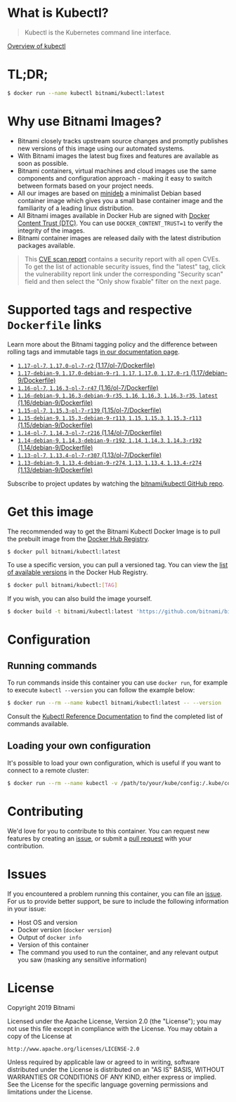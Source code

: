 
# What is Kubectl?

> Kubectl is the Kubernetes command line interface.

[Overview of kubectl](https://kubernetes.io/docs/reference/kubectl/overview/)

# TL;DR;

```bash
$ docker run --name kubectl bitnami/kubectl:latest
```

# Why use Bitnami Images?

* Bitnami closely tracks upstream source changes and promptly publishes new versions of this image using our automated systems.
* With Bitnami images the latest bug fixes and features are available as soon as possible.
* Bitnami containers, virtual machines and cloud images use the same components and configuration approach - making it easy to switch between formats based on your project needs.
* All our images are based on [minideb](https://github.com/bitnami/minideb) a minimalist Debian based container image which gives you a small base container image and the familiarity of a leading linux distribution.
* All Bitnami images available in Docker Hub are signed with [Docker Content Trust (DTC)](https://docs.docker.com/engine/security/trust/content_trust/). You can use `DOCKER_CONTENT_TRUST=1` to verify the integrity of the images.
* Bitnami container images are released daily with the latest distribution packages available.


> This [CVE scan report](https://quay.io/repository/bitnami/kubectl?tab=tags) contains a security report with all open CVEs. To get the list of actionable security issues, find the "latest" tag, click the vulnerability report link under the corresponding "Security scan" field and then select the "Only show fixable" filter on the next page.

# Supported tags and respective `Dockerfile` links

Learn more about the Bitnami tagging policy and the difference between rolling tags and immutable tags [in our documentation page](https://docs.bitnami.com/containers/how-to/understand-rolling-tags-containers/).


* [`1.17-ol-7`, `1.17.0-ol-7-r2` (1.17/ol-7/Dockerfile)](https://github.com/bitnami/bitnami-docker-kubectl/blob/1.17.0-ol-7-r2/1.17/ol-7/Dockerfile)
* [`1.17-debian-9`, `1.17.0-debian-9-r1`, `1.17`, `1.17.0`, `1.17.0-r1` (1.17/debian-9/Dockerfile)](https://github.com/bitnami/bitnami-docker-kubectl/blob/1.17.0-debian-9-r1/1.17/debian-9/Dockerfile)
* [`1.16-ol-7`, `1.16.3-ol-7-r47` (1.16/ol-7/Dockerfile)](https://github.com/bitnami/bitnami-docker-kubectl/blob/1.16.3-ol-7-r47/1.16/ol-7/Dockerfile)
* [`1.16-debian-9`, `1.16.3-debian-9-r35`, `1.16`, `1.16.3`, `1.16.3-r35`, `latest` (1.16/debian-9/Dockerfile)](https://github.com/bitnami/bitnami-docker-kubectl/blob/1.16.3-debian-9-r35/1.16/debian-9/Dockerfile)
* [`1.15-ol-7`, `1.15.3-ol-7-r139` (1.15/ol-7/Dockerfile)](https://github.com/bitnami/bitnami-docker-kubectl/blob/1.15.3-ol-7-r139/1.15/ol-7/Dockerfile)
* [`1.15-debian-9`, `1.15.3-debian-9-r113`, `1.15`, `1.15.3`, `1.15.3-r113` (1.15/debian-9/Dockerfile)](https://github.com/bitnami/bitnami-docker-kubectl/blob/1.15.3-debian-9-r113/1.15/debian-9/Dockerfile)
* [`1.14-ol-7`, `1.14.3-ol-7-r216` (1.14/ol-7/Dockerfile)](https://github.com/bitnami/bitnami-docker-kubectl/blob/1.14.3-ol-7-r216/1.14/ol-7/Dockerfile)
* [`1.14-debian-9`, `1.14.3-debian-9-r192`, `1.14`, `1.14.3`, `1.14.3-r192` (1.14/debian-9/Dockerfile)](https://github.com/bitnami/bitnami-docker-kubectl/blob/1.14.3-debian-9-r192/1.14/debian-9/Dockerfile)
* [`1.13-ol-7`, `1.13.4-ol-7-r307` (1.13/ol-7/Dockerfile)](https://github.com/bitnami/bitnami-docker-kubectl/blob/1.13.4-ol-7-r307/1.13/ol-7/Dockerfile)
* [`1.13-debian-9`, `1.13.4-debian-9-r274`, `1.13`, `1.13.4`, `1.13.4-r274` (1.13/debian-9/Dockerfile)](https://github.com/bitnami/bitnami-docker-kubectl/blob/1.13.4-debian-9-r274/1.13/debian-9/Dockerfile)

Subscribe to project updates by watching the [bitnami/kubectl GitHub repo](https://github.com/bitnami/bitnami-docker-kubectl).

# Get this image

The recommended way to get the Bitnami Kubectl Docker Image is to pull the prebuilt image from the [Docker Hub Registry](https://hub.docker.com/r/bitnami/kubectl).

```bash
$ docker pull bitnami/kubectl:latest
```

To use a specific version, you can pull a versioned tag. You can view the [list of available versions](https://hub.docker.com/r/bitnami/kubectl/tags/) in the Docker Hub Registry.

```bash
$ docker pull bitnami/kubectl:[TAG]
```

If you wish, you can also build the image yourself.

```bash
$ docker build -t bitnami/kubectl:latest 'https://github.com/bitnami/bitnami-docker-kubectl.git#master:1.16/debian-9'
```

# Configuration

## Running commands

To run commands inside this container you can use `docker run`, for example to execute `kubectl --version` you can follow the example below:

```bash
$ docker run --rm --name kubectl bitnami/kubectl:latest -- --version
```

Consult the [Kubectl Reference Documentation](https://kubernetes.io/docs/reference/generated/kubectl/kubectl-commands) to find the completed list of commands available.

## Loading your own configuration

It's possible to load your own configuration, which is useful if you want to connect to a remote cluster:

```bash
$ docker run --rm --name kubectl -v /path/to/your/kube/config:/.kube/config bitnami/kubectl:latest
```

# Contributing

We'd love for you to contribute to this container. You can request new features by creating an [issue](https://github.com/bitnami/bitnami-docker-kubectl/issues), or submit a [pull request](https://github.com/bitnami/bitnami-docker-kubectl/pulls) with your contribution.

# Issues

If you encountered a problem running this container, you can file an [issue](https://github.com/bitnami/bitnami-docker-kubectl/issues). For us to provide better support, be sure to include the following information in your issue:

- Host OS and version
- Docker version (`docker version`)
- Output of `docker info`
- Version of this container
- The command you used to run the container, and any relevant output you saw (masking any sensitive information)

# License

Copyright 2019 Bitnami

Licensed under the Apache License, Version 2.0 (the "License");
you may not use this file except in compliance with the License.
You may obtain a copy of the License at

    http://www.apache.org/licenses/LICENSE-2.0

Unless required by applicable law or agreed to in writing, software
distributed under the License is distributed on an "AS IS" BASIS,
WITHOUT WARRANTIES OR CONDITIONS OF ANY KIND, either express or implied.
See the License for the specific language governing permissions and
limitations under the License.
